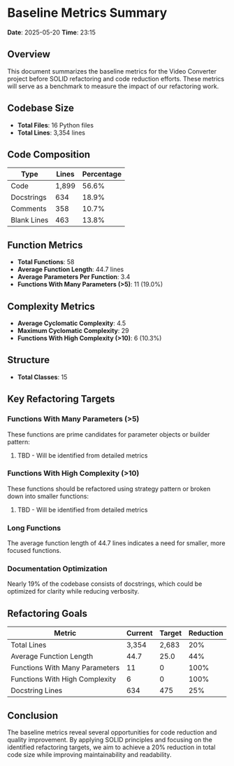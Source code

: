 # Baseline Metrics Summary

**Date**: 2025-05-20
**Time**: 23:15

## Overview

This document summarizes the baseline metrics for the Video Converter project before SOLID refactoring and code reduction efforts. These metrics will serve as a benchmark to measure the impact of our refactoring work.

## Codebase Size

- **Total Files**: 16 Python files
- **Total Lines**: 3,354 lines

## Code Composition

| Type | Lines | Percentage |
|------|-------|------------|
| Code | 1,899 | 56.6% |
| Docstrings | 634 | 18.9% |
| Comments | 358 | 10.7% |
| Blank Lines | 463 | 13.8% |

## Function Metrics

- **Total Functions**: 58
- **Average Function Length**: 44.7 lines
- **Average Parameters Per Function**: 3.4
- **Functions With Many Parameters (>5)**: 11 (19.0%)

## Complexity Metrics

- **Average Cyclomatic Complexity**: 4.5
- **Maximum Cyclomatic Complexity**: 29
- **Functions With High Complexity (>10)**: 6 (10.3%)

## Structure

- **Total Classes**: 15

## Key Refactoring Targets

### Functions With Many Parameters (>5)

These functions are prime candidates for parameter objects or builder pattern:

1. TBD - Will be identified from detailed metrics

### Functions With High Complexity (>10)

These functions should be refactored using strategy pattern or broken down into smaller functions:

1. TBD - Will be identified from detailed metrics

### Long Functions

The average function length of 44.7 lines indicates a need for smaller, more focused functions.

### Documentation Optimization

Nearly 19% of the codebase consists of docstrings, which could be optimized for clarity while reducing verbosity.

## Refactoring Goals

| Metric | Current | Target | Reduction |
|--------|---------|--------|----------|
| Total Lines | 3,354 | 2,683 | 20% |
| Average Function Length | 44.7 | 25.0 | 44% |
| Functions With Many Parameters | 11 | 0 | 100% |
| Functions With High Complexity | 6 | 0 | 100% |
| Docstring Lines | 634 | 475 | 25% |

## Conclusion

The baseline metrics reveal several opportunities for code reduction and quality improvement. By applying SOLID principles and focusing on the identified refactoring targets, we aim to achieve a 20% reduction in total code size while improving maintainability and readability.
